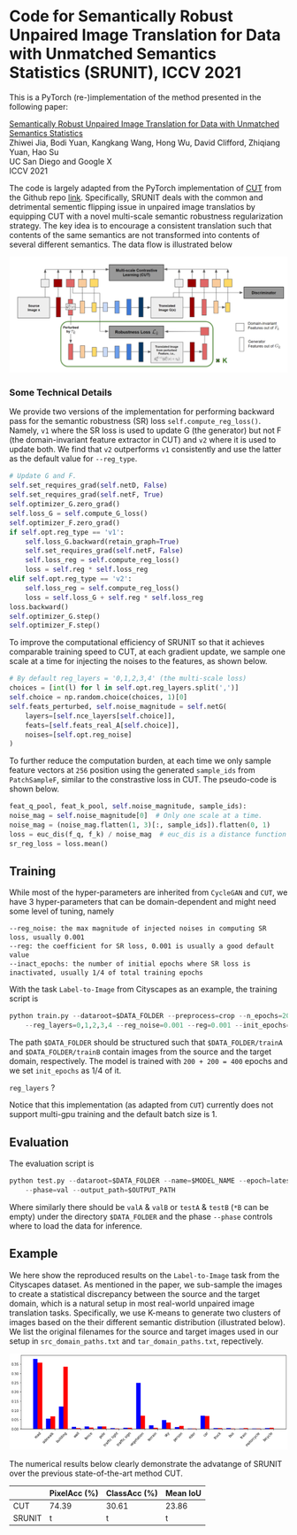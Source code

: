 # Code for Semantically Robust Unpaired Image Translation for Data with Unmatched Semantics Statistics (SRUNIT), ICCV 2021

This is a PyTorch (re-)implementation of the method presented in the following paper:

[Semantically Robust Unpaired Image Translation for Data with Unmatched Semantics Statistics](https://arxiv.org/pdf/2012.04932.pdf)<br>
Zhiwei Jia, Bodi Yuan, Kangkang Wang, Hong Wu, David Clifford, Zhiqiang Yuan, Hao Su<br>
UC San Diego and Google X<br>
ICCV 2021

The code is largely adapted from the PyTorch implementation of [CUT](http://taesung.me/ContrastiveUnpairedTranslation/) from the Github repo [link](https://github.com/taesungp/contrastive-unpaired-translation).
Specifically, SRUNIT deals with the common and detrimental sementic flipping issue in unpaired image translatios by equipping CUT with a novel multi-scale semantic robustness regularization strategy.
The key idea is to encourage a consistent translation such that contents of the same semantics are not transformed into contents of several different semantics.
The data flow is illustrated below 

<img src="f1.PNG" alt="Illustration" style="width:700px;"/>

### Some Technical Details
We provide two versions of the implementation for performing backward pass for the semantic robustness (SR) loss `self.compute_reg_loss()`.
Namely, `v1` where the SR loss is used to update G (the generator) but not F (the domain-invariant feature extractor in CUT) and `v2` where it is used to update both.
We find that `v2` outperforms `v1` consistently and use the latter as the default value for `--reg_type`.

```Python
# Update G and F.
self.set_requires_grad(self.netD, False)
self.set_requires_grad(self.netF, True)
self.optimizer_G.zero_grad()
self.loss_G = self.compute_G_loss()
self.optimizer_F.zero_grad()
if self.opt.reg_type == 'v1':
    self.loss_G.backward(retain_graph=True)
    self.set_requires_grad(self.netF, False)
    self.loss_reg = self.compute_reg_loss()
    loss = self.reg * self.loss_reg
elif self.opt.reg_type == 'v2':
    self.loss_reg = self.compute_reg_loss()
    loss = self.loss_G + self.reg * self.loss_reg
loss.backward()
self.optimizer_G.step()
self.optimizer_F.step()
```

To improve the computational efficiency of SRUNIT so that it achieves comparable training speed to CUT, at each gradient update, we sample one scale at a time for injecting the noises to the features, as shown below.

```Python
# By default reg_layers = '0,1,2,3,4' (the multi-scale loss)
choices = [int(l) for l in self.opt.reg_layers.split(',')] 
self.choice = np.random.choice(choices, 1)[0]
self.feats_perturbed, self.noise_magnitude = self.netG(
    layers=[self.nce_layers[self.choice]],
    feats=[self.feats_real_A[self.choice]],
    noises=[self.opt.reg_noise]
)
```

To further reduce the computation burden, at each time we only sample feature vectors at `256` position using the generated `sample_ids` from `PatchSampleF`, similar to the constrastive loss in CUT. The pseudo-code is shown below.

```Python
feat_q_pool, feat_k_pool, self.noise_magnitude, sample_ids):
noise_mag = self.noise_magnitude[0]  # Only one scale at a time.
noise_mag = (noise_mag.flatten(1, 3)[:, sample_ids]).flatten(0, 1)
loss = euc_dis(f_q, f_k) / noise_mag  # euc_dis is a distance function
sr_reg_loss = loss.mean()
```

## Training

While most of the hyper-parameters are inherited from `CycleGAN` and `CUT`, we have 3 hyper-parameters that can be domain-dependent and might need some level of tuning, namely

    --reg_noise: the max magnitude of injected noises in computing SR loss, usually 0.001
    --reg: the coefficient for SR loss, 0.001 is usually a good default value
    --inact_epochs: the number of initial epochs where SR loss is inactivated, usually 1/4 of total training epochs

With the task `Label-to-Image` from Cityscapes as an example, the training script is

```Python
python train.py --dataroot=$DATA_FOLDER --preprocess=crop --n_epochs=200 --n_epochs_decay=200 \
    --reg_layers=0,1,2,3,4 --reg_noise=0.001 --reg=0.001 --init_epochs=100 --name=$MODEL_NAME 
```

The path `$DATA_FOLDER` should be structured such that `$DATA_FOLDER/trainA` and `$DATA_FOLDER/trainB` contain images from the source and the target domain, respectively.
The model is trained with `200 + 200 = 400` epochs and we set `init_epochs` as 1/4 of it.

`reg_layers` ?

Notice that this implementation (as adapted from `CUT`) currently does not support multi-gpu training and the default batch size is 1.

## Evaluation

The evaluation script is

```Python
python test.py --dataroot=$DATA_FOLDER --name=$MODEL_NAME --epoch=latest --preprocess=none \
    --phase=val --output_path=$OUTPUT_PATH
```

Where similarly there should be `valA` & `valB` or  `testA` & `testB` (`*B` can be empty) under the directory `$DATA_FOLDER` and the phase `--phase` controls where to load the data for inference.

## Example 

We here show the reproduced results on the `Label-to-Image` task from the Cityscapes dataset. As mentioned in the paper, we sub-sample the images to create a statistical discrepancy between the source and the target domain, which is a natural setup in most real-world unpaired image translation tasks.
Specifically, we use K-means to generate two clusters of images based on the their different semantic distribution (illustrated below).
We list the original filenames for the source and target images used in our setup in `src_domain_paths.txt` and `tar_domain_paths.txt`, repectively.

<img src="f2.PNG" alt="statistics" style="width:550px;"/>

The numerical results below clearly demonstrate the advatange of SRUNIT over the previous state-of-the-art method CUT.

|       | PixelAcc (%) | ClassAcc (%) | Mean IoU |
| ----------- | ----------- | ----------------- | --------- |
| CUT      | 74.39 | 30.61 | 23.86 |
| SRUNIT   |   t    | t | t |
